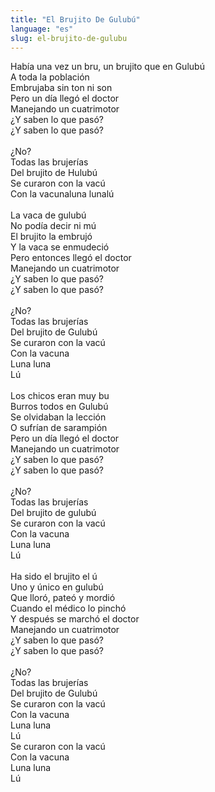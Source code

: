 ```yaml
---
title: "El Brujito De Gulubú"
language: "es"
slug: el-brujito-de-gulubu
---
```

Había una vez un bru, un brujito que en Gulubú   
A toda la población   
Embrujaba sin ton ni son   
Pero un día llegó el doctor   
Manejando un cuatrimotor   
¿Y saben lo que pasó?   
¿Y saben lo que pasó?   
&nbsp;   
¿No?   
Todas las brujerías   
Del brujito de Hulubú   
Se curaron con la vacú   
Con la vacunaluna lunalú   
&nbsp;   
La vaca de gulubú   
No podía decir ni mú   
El brujito la embrujó   
Y la vaca se enmudeció   
Pero entonces llegó el doctor   
Manejando un cuatrimotor   
¿Y saben lo que pasó?   
¿Y saben lo que pasó?   
&nbsp;   
¿No?   
Todas las brujerías   
Del brujito de Gulubú   
Se curaron con la vacú   
Con la vacuna   
Luna luna   
Lú   
&nbsp;   
Los chicos eran muy bu   
Burros todos en Gulubú   
Se olvidaban la lección   
O sufrían de sarampión   
Pero un día llegó el doctor   
Manejando un cuatrimotor   
¿Y saben lo que pasó?   
¿Y saben lo que pasó?   
&nbsp;   
¿No?   
Todas las brujerías   
Del brujito de gulubú   
Se curaron con la vacú   
Con la vacuna   
Luna luna   
Lú   
&nbsp;   
Ha sido el brujito el ú   
Uno y único en gulubú   
Que lloró, pateó y mordió   
Cuando el médico lo pinchó   
Y después se marchó el doctor   
Manejando un cuatrimotor   
¿Y saben lo que pasó?   
¿Y saben lo que pasó?   
&nbsp;   
¿No?   
Todas las brujerías   
Del brujito de Gulubú   
Se curaron con la vacú   
Con la vacuna   
Luna luna   
Lú   
Se curaron con la vacú   
Con la vacuna   
Luna luna   
Lú   
